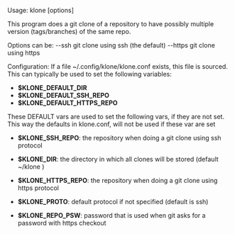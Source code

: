 Usage: klone [options] <name> <version>

This program does a git clone of a repository to have possibly multiple version (tags/branches)
of the same repo.

Options can be:
       --ssh         git clone using ssh (the default)
       --https       git clone using https

Configuration:
If a file ~/.config/klone/klone.conf exists, this file is sourced.
This can typically be used to set the following variables:
- **$KLONE_DEFAULT_DIR**
- **$KLONE_DEFAULT_SSH_REPO**
- **$KLONE_DEFAULT_HTTPS_REPO**

These DEFAULT vars are used to set the following vars, if they are not set.
This way the defaults in klone.conf, will not be used if these var are set
- **$KLONE_SSH_REPO**: the repository when doing a git clone using ssh protocol
- **$KLONE_DIR**: the directory in which all clones will be stored (default ~/klone )
- **$KLONE_HTTPS_REPO**: the repository when doing a git clone using https protocol

- **$KLONE_PROTO**: default protocol if not specified (default is ssh)
- **$KLONE_REPO_PSW**: password that is used when git asks for a password with https checkout

